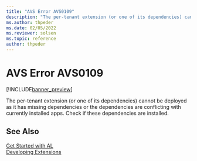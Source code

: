 ```yaml
---
title: "AVS Error AVS0109"
description: "The per-tenant extension (or one of its dependencies) cannot be deployed as it has missing dependencies or the dependencies are conflicting with currently installed apps. Check if these dependencies are installed."
ms.author: thpeder
ms.date: 02/05/2022
ms.reviewer: solsen
ms.topic: reference
author: thpeder
---
```


# AVS Error AVS0109

[!INCLUDE[banner_preview](../includes/banner_preview.md)]

The per-tenant extension (or one of its dependencies) cannot be deployed as it has missing dependencies or the dependencies are conflicting with currently installed apps. Check if these dependencies are installed.

## See Also

[Get Started with AL](../devenv-get-started.md)  
[Developing Extensions](../devenv-dev-overview.md)  